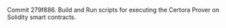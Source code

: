 Commit 279f886.                    Build and Run scripts for executing the Certora Prover on Solidity smart contracts.